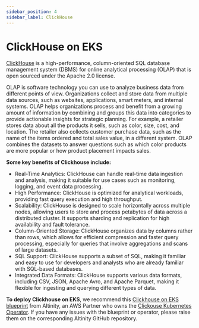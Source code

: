 ```yaml
---
sidebar_position: 4
sidebar_label: ClickHouse
---
```

# ClickHouse on EKS 
[ClickHouse](https://clickhouse.com/) is a high-performance, column-oriented SQL database management system (DBMS) for online analytical processing (OLAP) that is open sourced under the Apache 2.0 license.


OLAP is software technology you can use to analyze business data from different points of view. Organizations collect and store data from multiple data sources, such as websites, applications, smart meters, and internal systems. OLAP helps organizations process and benefit from a growing amount of information by combining and groups this data into categories to provide actionable insights for strategic planning. For example, a retailer stores data about all the products it sells, such as color, size, cost, and location. The retailer also collects customer purchase data, such as the name of the items ordered and total sales value, in a different system. OLAP combines the datasets to answer questions such as which color products are more popular or how product placement impacts sales.

**Some key benefits of Clickhouse include:**

* Real-Time Analytics: ClickHouse can handle real-time data ingestion and analysis, making it suitable for use cases such as monitoring, logging, and event data processing.
* High Performance: ClickHouse is optimized for analytical workloads, providing fast query execution and high throughput.
* Scalability: ClickHouse is designed to scale horizontally across multiple nodes, allowing users to store and process petabytes of data across a distributed cluster. It supports sharding and replication for high availability and fault tolerance.
* Column-Oriented Storage: ClickHouse organizes data by columns rather than rows, which allows for efficient compression and faster query processing, especially for queries that involve aggregations and scans of large datasets.
* SQL Support: ClickHouse supports a subset of SQL, making it familiar and easy to use for developers and analysts who are already familiar with SQL-based databases.
* Integrated Data Formats: ClickHouse supports various data formats, including CSV, JSON, Apache Avro, and Apache Parquet, making it flexible for ingesting and querying different types of data.

**To deploy Clickhouse on EKS**, we recommend this [Clickhouse on EKS blueprint](https://github.com/Altinity/terraform-aws-eks-clickhouse) from Altinity, an AWS Partner who owns the [Clickouse Kubernetes Operator](https://github.com/Altinity/clickhouse-operator). If you have any issues with the blueprint or operator, please raise them on the corresponding Altinity GitHub repository. 